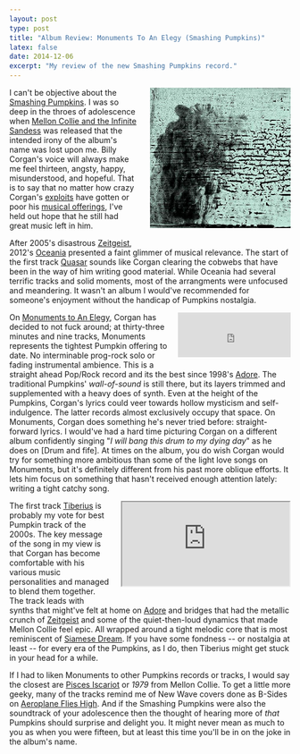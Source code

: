 ```yaml
---
layout: post
type: post
title: "Album Review: Monuments To An Elegy (Smashing Pumpkins)"
latex: false
date: 2014-12-06
excerpt: "My review of the new Smashing Pumpkins record."
---
```


<img width="50%" style="float: right; margin-left: 1.5em; margin-bottom: 1.5em;" src="/images/elegy-cover.jpg">

I can't be objective about the [Smashing Pumpkins]. I was so deep in the throes of adolescence when [Mellon Collie and the Infinite Sandess] was released that the intended irony of the album's name was lost upon me. Billy Corgan's voice will always make me feel thirteen, angsty, happy, misunderstood, and hopeful. That is to say that no matter how crazy Corgan's [exploits] have gotten or poor his [musical offerings], I've held out hope that he still had great music left in him.


After 2005's disastrous [Zeitgeist], 2012's [Oceania] presented a faint glimmer of musical relevance. The start of the first track [Quasar] sounds like Corgan clearing the cobwebs that have been in the way of him writing good material. While Oceania had several terrific tracks and solid moments, most of the arrangments were unfocused and meandering. It wasn't an album I would've recommended for someone's enjoyment without the handicap of Pumpkins nostalgia.

<iframe width="40%" height="80" src="https://rd.io/i/QV5bTjdeQjPa/" frameborder="0" style ="float: right; margin-left: 1em; margin-bottom: 1em;"></iframe>


On [Monuments to An Elegy], Corgan has decided to not fuck around; at thirty-three minutes and nine tracks, Monuments represents the tightest Pumpkin offering to date. No interminable prog-rock solo or fading instrumental ambience. This is a straight ahead Pop/Rock record and its the best since 1998's [Adore]. The traditional Pumpkins' _wall-of-sound_ is still there, but its layers trimmed and supplemented with a heavy does of synth. Even at the height of the Pumpkins, Corgan's lyrics could veer towards hollow mysticism and self-indulgence. The latter records almost exclusively occupy that space. On Monuments, Corgan does something he's never tried before: straight-forward lyrics. I would've had a hard time picturing Corgan on a different album confidently singing "_I will bang this drum to my dying day_" as he does on [Drum and fife]. At times on the album, you do wish Corgan would try for something more ambitious than some of the light love songs on Monuments, but it's definitely different from his past more oblique efforts. It lets him focus on something that hasn't received enough attention lately: writing a tight catchy song.

<iframe style="float: right; margin-left: 1.5em; margin-bottom: 1.5em"
src="http://youtube.com/embed/UHMSDYtxsu4"></iframe>

The first track [Tiberius] is probably my vote for best Pumpkin track of the 2000s. The key message of the song in my view is that Corgan has become comfortable with his  various music personalities and managed to blend them together. The track leads with synths that might've felt at home on [Adore] and bridges that had the metallic crunch of [Zeitgeist] and some of the quiet-then-loud dynamics that made Mellon Collie feel epic. All wrapped around a tight melodic core that is most reminiscent of [Siamese Dream]. If you have some fondness -- or nostalgia at least -- for every era of the Pumpkins, as I do, then Tiberius might get stuck in your head for a while.


If I had to liken Monuments to other Pumpkins records or tracks, I would say the closest are [Pisces Iscariot] or _1979_ from Mellon Collie. To get a little more geeky, many of the tracks remind me of New Wave covers done as B-Sides on [Aeroplane Flies High]. And if the Smashing Pumpkins were also the soundtrack of your adolescence then the thought of hearing more of _that_ Pumpkins should surprise and delight you. It might never mean as much to you as when you were fifteen, but at least this time you'll be in on the joke in the album's name.

<!-- Footnotes and Links -->
[Smashing Pumpkins]: http://en.wikipedia.org/wiki/The_Smashing_Pumpkins
[Mellon Collie and the Infinite Sandess]: http://en.wikipedia.org/wiki/Mellon_Collie_and_the_Infinite_Sadness
[exploits]: https://www.youtube.com/watch?v=ESMCx0KNVkw
[musical offerings]: http://www.allmusic.com/album/zeitgeist-mw0000475412
[Zeitgeist]: http://www.allmusic.com/album/zeitgeist-mw0000475412
[Oceania]: http://www.allmusic.com/album/oceania-mw0002232972
[Quasar]: http://rd.io/x/QV5bTjdeQjPa/
[Tiberius]: https://www.youtube.com/watch?v=UHMSDYtxsu4
[Adore]: http://www.allmusic.com/album/adore-mw0000035035
[Siamese Dream]: http://www.allmusic.com/album/siamese-dream-mw0000099414
[Aeroplane Flies High]: http://www.allmusic.com/album/the-aeroplane-flies-high-mw0000080285
[Pisces Iscariot]: http://www.allmusic.com/album/pisces-iscariot-mw0000626353
[Monuments to An Elegy]: https://itunes.apple.com/us/album/monuments-to-an-elegy/id929790535
